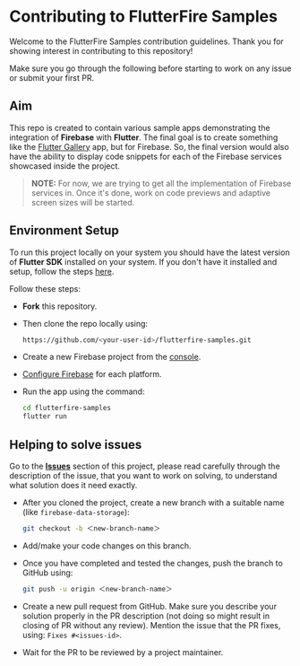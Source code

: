 # Contributing to FlutterFire Samples

Welcome to the FlutterFire Samples contribution guidelines. Thank you for showing interest in contributing to this repository! 

Make sure you go through the following before starting to work on any issue or submit your first PR.

## Aim

This repo is created to contain various sample apps demonstrating the integration of **Firebase** with **Flutter**. The final goal is to create something like the [Flutter Gallery](https://github.com/flutter/gallery) app, but for Firebase. So, the final version would also have the ability to display code snippets for each of the Firebase services showcased inside the project.

> **NOTE:** For now, we are trying to get all the implementation of Firebase services in. Once it's done, work on code previews and adaptive screen sizes will be started.

## Environment Setup

To run this project locally on your system you should have the latest version of **Flutter SDK** installed on your system. If you don't have it installed and setup, follow the steps [here](https://docs.flutter.dev/get-started/install).

Follow these steps:

* **Fork** this repository.

* Then clone the repo locally using:
  
  ```bash
  https://github.com/<your-user-id>/flutterfire-samples.git
  ```

* Create a new Firebase project from the [console](https://console.firebase.google.com/).

* [Configure Firebase](https://firebase.google.com/docs/flutter/setup?platform=ios#install-cli-tools) for each platform.

* Run the app using the command:
  
  ```bash
  cd flutterfire-samples
  flutter run
  ```

## Helping to solve issues

Go to the [**Issues**](https://github.com/sbis04/flutterfire-samples/issues) section of this project, please read carefully through the description of the issue, that you want to work on solving, to understand what solution does it need exactly.

* After you cloned the project, create a new branch with a suitable name (like `firebase-data-storage`):

    ```sh
    git checkout -b ＜new-branch-name＞
    ```

* Add/make your code changes on this branch.

* Once you have completed and tested the changes, push the branch to GitHub using:

    ```sh
    git push -u origin ＜new-branch-name＞
    ```

* Create a new pull request from GitHub. Make sure you describe your solution properly in the PR description (not doing so might result in closing of PR without any review). Mention the issue that the PR fixes, using: `Fixes #<issues-id>`.

* Wait for the PR to be reviewed by a project maintainer.
